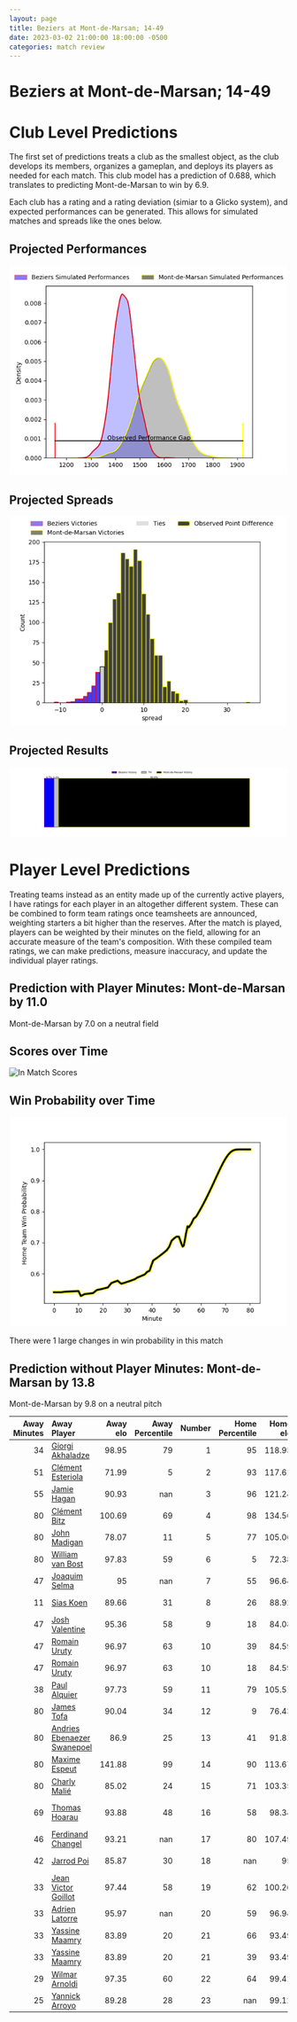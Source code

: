 ```yaml
---  
layout: page  
title: Beziers at Mont-de-Marsan; 14-49  
date: 2023-03-02 21:00:00 18:00:00 -0500  
categories: match review  
---
```

# Beziers at Mont-de-Marsan; 14-49

# Club Level Predictions


The first set of predictions treats a club as the smallest object, as the club develops its members, organizes a gameplan, and deploys its players as needed for each match. This club model has a prediction of 0.688, which translates to predicting Mont-de-Marsan to win by 6.9.

Each club has a rating and a rating deviation (simiar to a Glicko system), and expected performances can be generated. This allows for simulated matches and spreads like the ones below.
## Projected Performances


![Projected Performances](plots/performances_2023-03-02-Mont-de-Marsan-Beziers.png)
## Projected Spreads


![Projected Spreads](plots/spreads_2023-03-02-Mont-de-Marsan-Beziers.png)
## Projected Results


![Projected Results](plots/resultbar_2023-03-02-Mont-de-Marsan-Beziers.png)
# Player Level Predictions


Treating teams instead as an entity made up of the currently active players, I have ratings for each player in an altogether different system. These can be combined to form team ratings once teamsheets are announced, weighting starters a bit higher than the reserves. After the match is played, players can be weighted by their minutes on the field, allowing for an accurate measure of the team's composition. With these compiled team ratings, we can make predictions, measure inaccuracy, and update the individual player ratings.
## Prediction with Player Minutes: Mont-de-Marsan by 11.0


Mont-de-Marsan by 7.0 on a neutral field
## Scores over Time


![In Match Scores](plots/recap_scores_2023-03-02-Mont-de-Marsan-Beziers.png)
## Win Probability over Time


![In Match Predictions](plots/recap_prob_2023-03-02-Mont-de-Marsan-Beziers.png)

There were 1 large changes in win probability in this match
## Prediction without Player Minutes: Mont-de-Marsan by 13.8


Mont-de-Marsan by 9.8 on a neutral pitch



|   Away Minutes | Away Player                                                                          |   Away elo |   Away Percentile |   Number |   Home Percentile |   Home elo | Home Player                                                                      |   Home Minutes |
|---------------:|:-------------------------------------------------------------------------------------|-----------:|------------------:|---------:|------------------:|-----------:|:---------------------------------------------------------------------------------|---------------:|
|             34 | [Giorgi Akhaladze](..//playerfiles//GiorgiAkhaladze_cleaned.md)                      |      98.95 |                79 |        1 |                95 |     118.93 | [Thomas Bultel](..//playerfiles//ThomasBultel_cleaned.md)                        |             58 |
|             51 | [Clément Esteriola](..//playerfiles//ClémentEsteriola_cleaned.md)                    |      71.99 |                 5 |        2 |                93 |     117.61 | [Jose Luis Gonzalez](..//playerfiles//JoseLuisGonzalez_cleaned.md)               |             50 |
|             55 | [Jamie Hagan](..//playerfiles//JamieHagan_cleaned.md)                                |      90.93 |               nan |        3 |                96 |     121.24 | [Gheorge Gajion](..//playerfiles//GheorgeGajion_cleaned.md)                      |             55 |
|             80 | [Clément Bitz](..//playerfiles//ClémentBitz_cleaned.md)                              |     100.69 |                69 |        4 |                98 |     134.56 | [Romain Durand](..//playerfiles//RomainDurand_cleaned.md)                        |             11 |
|             80 | [John Madigan](..//playerfiles//JohnMadigan_cleaned.md)                              |      78.07 |                11 |        5 |                77 |     105.06 | [Andrei Ostrikov](..//playerfiles//AndreiOstrikov_cleaned.md)                    |             50 |
|             80 | [William van Bost](..//playerfiles//WilliamvanBost_cleaned.md)                       |      97.83 |                59 |        6 |                 5 |      72.38 | [Léo Banos](..//playerfiles//LéoBanos_cleaned.md)                                |             48 |
|             47 | [Joaquim Selma](..//playerfiles//JoaquimSelma_cleaned.md)                            |      95    |               nan |        7 |                55 |      96.64 | [Nicolas Garrault](..//playerfiles//NicolasGarrault_cleaned.md)                  |             80 |
|             11 | [Sias Koen](..//playerfiles//SiasKoen_cleaned.md)                                    |      89.66 |                31 |        8 |                26 |      88.92 | [Michael Faleafa](..//playerfiles//MichaelFaleafa_cleaned.md)                    |             80 |
|             47 | [Josh Valentine](..//playerfiles//JoshValentine_cleaned.md)                          |      95.36 |                58 |        9 |                18 |      84.08 | [Christophe Loustalot](..//playerfiles//ChristopheLoustalot_cleaned.md)          |             57 |
|             47 | [Romain Uruty](..//playerfiles//RomainUruty_cleaned.md)                              |      96.97 |                63 |       10 |                39 |      84.59 | [Joris Pialot](..//playerfiles//JorisPialot_cleaned.md)                          |             80 |
|             47 | [Romain Uruty](..//playerfiles//RomainUruty_cleaned.md)                              |      96.97 |                63 |       10 |                18 |      84.59 | [Joris Pialot](..//playerfiles//JorisPialot_cleaned.md)                          |             80 |
|             38 | [Paul Alquier](..//playerfiles//PaulAlquier_cleaned.md)                              |      97.73 |                59 |       11 |                79 |     105.51 | [Kaminieli Rasaku](..//playerfiles//KaminieliRasaku_cleaned.md)                  |             80 |
|             80 | [James Tofa](..//playerfiles//JamesTofa_cleaned.md)                                  |      90.04 |                34 |       12 |                 9 |      76.43 | [Jules Even](..//playerfiles//JulesEven_cleaned.md)                              |             50 |
|             80 | [Andries Ebenaezer Swanepoel](..//playerfiles//AndriesEbenaezerSwanepoel_cleaned.md) |      86.9  |                25 |       13 |                41 |      91.81 | [Ambrose Curtis](..//playerfiles//AmbroseCurtis_cleaned.md)                      |             80 |
|             80 | [Maxime Espeut](..//playerfiles//MaximeEspeut_cleaned.md)                            |     141.88 |                99 |       14 |                90 |     113.67 | [Julien Cabannes](..//playerfiles//JulienCabannes_cleaned.md)                    |             80 |
|             80 | [Charly Malié](..//playerfiles//CharlyMalié_cleaned.md)                              |      85.02 |                24 |       15 |                71 |     103.35 | [Alexandre de Nardi](..//playerfiles//AlexandredeNardi_cleaned.md)               |             80 |
|             69 | [Thomas Hoarau](..//playerfiles//ThomasHoarau_cleaned.md)                            |      93.88 |                48 |       16 |                58 |      98.34 | [Veresa Tuqovu Ramototabua](..//playerfiles//VeresaTuqovuRamototabua_cleaned.md) |             69 |
|             46 | [Ferdinand Changel](..//playerfiles//FerdinandChangel_cleaned.md)                    |      93.21 |               nan |       17 |                80 |     107.49 | [Aurélien Lisena](..//playerfiles//AurélienLisena_cleaned.md)                    |             32 |
|             42 | [Jarrod Poi](..//playerfiles//JarrodPoi_cleaned.md)                                  |      85.87 |                30 |       18 |               nan |      95    | [Leandro Luis Cedaro](..//playerfiles//LeandroLuisCedaro_cleaned.md)             |             30 |
|             33 | [Jean Victor Goillot](..//playerfiles//JeanVictorGoillot_cleaned.md)                 |      97.44 |                58 |       19 |                62 |     100.26 | [Simon Desaubies](..//playerfiles//SimonDesaubies_cleaned.md)                    |             30 |
|             33 | [Adrien Latorre](..//playerfiles//AdrienLatorre_cleaned.md)                          |      95.97 |               nan |       20 |                59 |      96.94 | [Simon Labouyrie](..//playerfiles//SimonLabouyrie_cleaned.md)                    |             30 |
|             33 | [Yassine Maamry](..//playerfiles//YassineMaamry_cleaned.md)                          |      83.89 |                20 |       21 |                66 |      93.49 | [Max Curie](..//playerfiles//MaxCurie_cleaned.md)                                |             25 |
|             33 | [Yassine Maamry](..//playerfiles//YassineMaamry_cleaned.md)                          |      83.89 |                20 |       21 |                39 |      93.49 | [Max Curie](..//playerfiles//MaxCurie_cleaned.md)                                |             25 |
|             29 | [Wilmar Arnoldi](..//playerfiles//WilmarArnoldi_cleaned.md)                          |      97.35 |                60 |       22 |                64 |      99.41 | [Baptiste Canut](..//playerfiles//BaptisteCanut_cleaned.md)                      |             23 |
|             25 | [Yannick Arroyo](..//playerfiles//YannickArroyo_cleaned.md)                          |      89.28 |                28 |       23 |               nan |      99.12 | [Dino Casadei](..//playerfiles//DinoCasadei_cleaned.md)                          |             22 |

